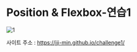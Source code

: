 # Position & Flexbox-연습1

![1](https://github.com/jji-min/challenge1/assets/162656013/6d28a115-ecf7-4647-86e5-489970bdefea)

사이트 주소 : <https://jji-min.github.io/challenge1/>
